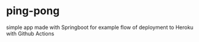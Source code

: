# ping-pong
simple app made with Springboot for example flow of deployment to Heroku with Github Actions
